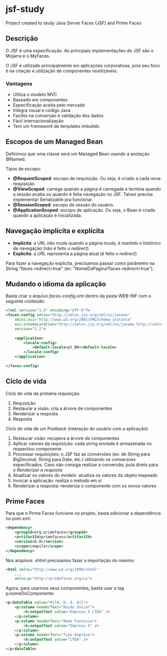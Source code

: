 # jsf-study
Project created to study Java Server Faces (JSF) and Prime Faces

## Descrição

O JSF é uma especificação. As principais implementações do JSF são o Mojarra e o MyFaces.

O JSF é utilizado principalmente em aplicações corporativas, pois seu foco é na criação e utilização de componentes reutilizáveis.

### Vantagens

 * Utiliza o modelo MVC
 * Baseado em componentes
 * Especificação aceita pelo mercado
 * Integra visual e código Java
 * Facilita na conversão e validação dos dados
 * Fácil internacionalização
 * Tem um framework de templates imbutido
 
## Escopos de um Managed Bean

Definimos que uma classe será um Managed Bean usando a anotação @Named.

Tipos de escopo:

 * **@RequestScoped**: escopo de requisição. Ou seja, é criado a cada nova requisição.
 * **@ViewScoped**: carrega quando a página é carregada e termina quando a sessão acaba ou quando é feita navegação no JSF. Talvez precise implementar Serializable pra funcionar.
 * **@SessionScoped**: escopo de sessão do usuário.
 * **@ApplicationScoped**: escopo de aplicação. Ou seja, o Bean é criado quando a aplicação é inicializada.
 
## Navegação implícita e explícita

* **Implícita**: a URL não muda quando a página muda, é mantido o histórico de navegação (não é feito o redirect)
* **Explícita**: a URL representa a página atual (é feito o redirect)

Para fazer a navegação explícita, precisamos passar como parâmetro na String "faces-redirect=true" (ex: "NomeDaPagina?faces-redirect=true").

## Mudando o idioma da aplicação

Basta criar o arquivo *faces-config.xml* dentro da pasta WEB-INF com o seguinte conteúdo:

```XML
<?xml version="1.0" encoding="UTF-8"?>
<faces-config xmlns="http://xmlns.jcp.org/xml/ns/javaee"
	xmlns:xsi="http://www.w3.org/2001/XMLSchema-instance"
	xsi:schemaLocation="http://xmlns.jcp.org/xml/ns/javaee http://xmlns.jcp.org/xml/ns/javaee/web-facesconfig_2_2.xsd"
	version="2.2">
	
	<application>
		<locale-config>
			<default-locale>pt_BR</default-locale>
		</locale-config>
	</application>
	
</faces-config>
```

## Ciclo de vida
 
Ciclo de vida da primeira requisição:

 1. Requisição 
 2. Restaurar a visão: cria a árvore de componentes
 3. Renderizar a resposta
 4. Resposta

Ciclo de vida de um Postback (interação do usuário com a aplicação):

 1. Restaurar visão: recupera a árvore de componentes
 2. Aplicar valores da requisição: cada string enviada é armazenada no respectivo componente
 3. Processar requisições: o JSF faz as conversões (ex: de String para BigDecimal, String para Date, etc.) utilizando os conversoes especificados. Caso não consiga realizar a conversão, pula direto para o *Renderizar a resposta*
 4. Atualizar os valores do modelo: atualiza os valores do objeto mapeado
 5. Invocar a aplicação: realiza o método em si
 6. Renderizar a resposta: renderiza o componente com os novos valores

## Prime Faces

Para que o Prime Faces funcione no projeto, basta adicionar a dependência no pom.xml:

```XML
<dependency>
	<groupId>org.primefaces</groupId>
	<artifactId>primefaces</artifactId>
	<version>6.0</version>
	<scope>compile</scope>
</dependency>
```

Nos arquivos .xhtml precisamos fazer a importação do mesmo:

```HTML
<html xmlns="http://www.w3.org/1999/xhtml" 
	...
	xmlns:p="http://primefaces.org/ui">
```

Agora, para usarmos seus componentes, basta usar a tag p:nomeDoComponente:

```HTML
<p:dataTable value="#{[0, 0, 0, 0]}">
	<p:column headerText="Razão Social">
		<h:outputText value="Empresa X LTDA" />
	</p:column>
	<p:column headerText="Nome Fantasia">
		<h:outputText value="Empresa X" />
	</p:column>
	<p:column headerText="Tipo Empresa">
		<h:outputText value="LTDA" />
	</p:column>
</p:dataTable>
```